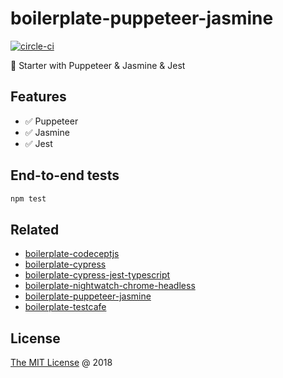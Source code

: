 # boilerplate-puppeteer-jasmine

[![circle-ci](https://circleci.com/gh/piecioshka/boilerplate-puppeteer-jasmine.svg?style=svg)](https://circleci.com/gh/piecioshka/boilerplate-puppeteer-jasmine)

🍴 Starter with Puppeteer & Jasmine & Jest

## Features

* :white_check_mark: Puppeteer
* :white_check_mark: Jasmine
* :white_check_mark: Jest

## End-to-end tests

```bash
npm test
```

## Related

* [boilerplate-codeceptjs](https://github.com/piecioshka/boilerplate-codeceptjs)
* [boilerplate-cypress](https://github.com/piecioshka/boilerplate-cypress)
* [boilerplate-cypress-jest-typescript](https://github.com/piecioshka/boilerplate-cypress-jest-typescript)
* [boilerplate-nightwatch-chrome-headless](https://github.com/piecioshka/boilerplate-nightwatch-chrome-headless)
* [boilerplate-puppeteer-jasmine](https://github.com/piecioshka/boilerplate-puppeteer-jasmine)
* [boilerplate-testcafe](https://github.com/piecioshka/boilerplate-testcafe)

## License

[The MIT License](https://piecioshka.mit-license.org) @ 2018
